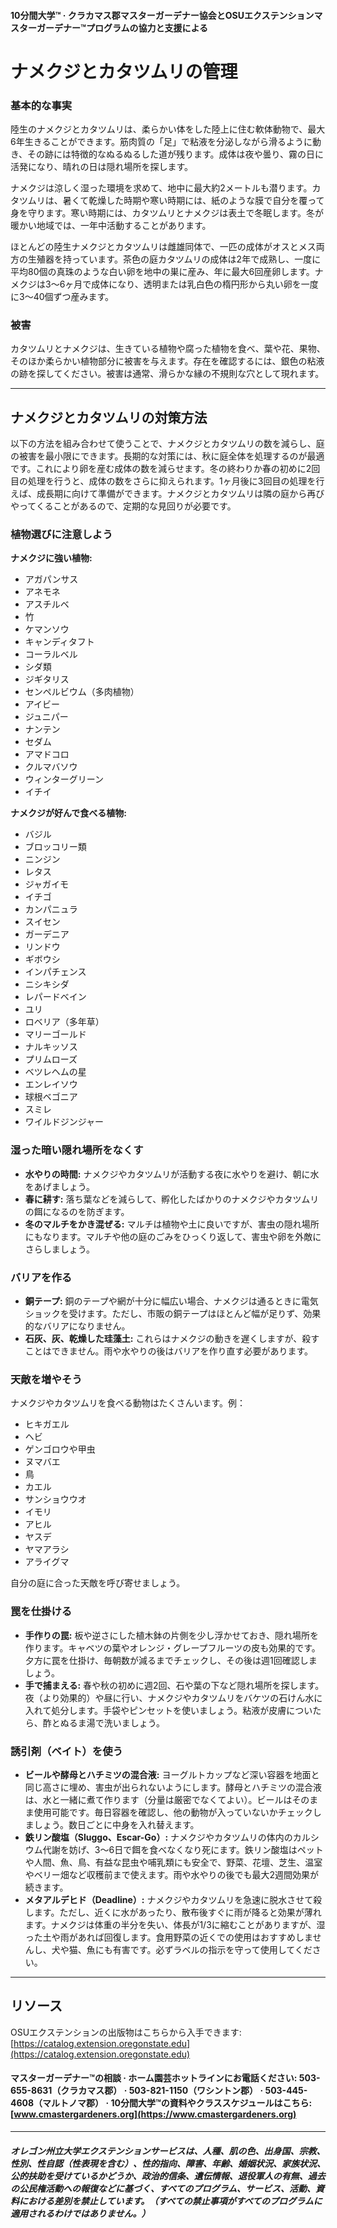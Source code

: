 #### 10分間大学™ · クラカマス郡マスターガーデナー協会とOSUエクステンションマスターガーデナー™プログラムの協力と支援による

# ナメクジとカタツムリの管理

### 基本的な事実

陸生のナメクジとカタツムリは、柔らかい体をした陸上に住む軟体動物で、最大6年生きることができます。筋肉質の「足」で粘液を分泌しながら滑るように動き、その跡には特徴的なぬるぬるした道が残ります。成体は夜や曇り、霧の日に活発になり、晴れの日は隠れ場所を探します。

ナメクジは涼しく湿った環境を求めて、地中に最大約2メートルも潜ります。カタツムリは、暑くて乾燥した時期や寒い時期には、紙のような膜で自分を覆って身を守ります。寒い時期には、カタツムリとナメクジは表土で冬眠します。冬が暖かい地域では、一年中活動することがあります。

ほとんどの陸生ナメクジとカタツムリは雌雄同体で、一匹の成体がオスとメス両方の生殖器を持っています。茶色の庭カタツムリの成体は2年で成熟し、一度に平均80個の真珠のような白い卵を地中の巣に産み、年に最大6回産卵します。ナメクジは3～6ヶ月で成体になり、透明または乳白色の楕円形から丸い卵を一度に3～40個ずつ産みます。

### 被害

カタツムリとナメクジは、生きている植物や腐った植物を食べ、葉や花、果物、そのほか柔らかい植物部分に被害を与えます。存在を確認するには、銀色の粘液の跡を探してください。被害は通常、滑らかな縁の不規則な穴として現れます。

---

## ナメクジとカタツムリの対策方法

以下の方法を組み合わせて使うことで、ナメクジとカタツムリの数を減らし、庭の被害を最小限にできます。長期的な対策には、秋に庭全体を処理するのが最適です。これにより卵を産む成体の数を減らせます。冬の終わりか春の初めに2回目の処理を行うと、成体の数をさらに抑えられます。1ヶ月後に3回目の処理を行えば、成長期に向けて準備ができます。ナメクジとカタツムリは隣の庭から再びやってくることがあるので、定期的な見回りが必要です。

### 植物選びに注意しよう

**ナメクジに強い植物:**
- アガパンサス
- アネモネ
- アスチルベ
- 竹
- ケマンソウ
- キャンディタフト
- コーラルベル
- シダ類
- ジギタリス
- センペルビウム（多肉植物）
- アイビー
- ジュニパー
- ナンテン
- セダム
- アマドコロ
- クルマバソウ
- ウィンターグリーン
- イチイ

**ナメクジが好んで食べる植物:**
- バジル
- ブロッコリー類
- ニンジン
- レタス
- ジャガイモ
- イチゴ
- カンパニュラ
- スイセン
- ガーデニア
- リンドウ
- ギボウシ
- インパチェンス
- ニシキシダ
- レパードベイン
- ユリ
- ロベリア（多年草）
- マリーゴールド
- ナルキッソス
- プリムローズ
- ベツレヘムの星
- エンレイソウ
- 球根ベゴニア
- スミレ
- ワイルドジンジャー

### 湿った暗い隠れ場所をなくす

- **水やりの時間:** ナメクジやカタツムリが活動する夜に水やりを避け、朝に水をあげましょう。
- **春に耕す:** 落ち葉などを減らして、孵化したばかりのナメクジやカタツムリの餌になるのを防ぎます。
- **冬のマルチをかき混ぜる:** マルチは植物や土に良いですが、害虫の隠れ場所にもなります。マルチや他の庭のごみをひっくり返して、害虫や卵を外敵にさらしましょう。

### バリアを作る

- **銅テープ:** 銅のテープや網が十分に幅広い場合、ナメクジは通るときに電気ショックを受けます。ただし、市販の銅テープはほとんど幅が足りず、効果的なバリアになりません。
- **石灰、灰、乾燥した珪藻土:** これらはナメクジの動きを遅くしますが、殺すことはできません。雨や水やりの後はバリアを作り直す必要があります。

### 天敵を増やそう

ナメクジやカタツムリを食べる動物はたくさんいます。例：
- ヒキガエル
- ヘビ
- ゲンゴロウや甲虫
- ヌマバエ
- 鳥
- カエル
- サンショウウオ
- イモリ
- アヒル
- ヤスデ
- ヤマアラシ
- アライグマ

自分の庭に合った天敵を呼び寄せましょう。

### 罠を仕掛ける

- **手作りの罠:** 板や逆さにした植木鉢の片側を少し浮かせておき、隠れ場所を作ります。キャベツの葉やオレンジ・グレープフルーツの皮も効果的です。夕方に罠を仕掛け、毎朝数が減るまでチェックし、その後は週1回確認しましょう。
- **手で捕まえる:** 春や秋の初めに週2回、石や葉の下など隠れ場所を探します。夜（より効果的）や昼に行い、ナメクジやカタツムリをバケツの石けん水に入れて処分します。手袋やピンセットを使いましょう。粘液が皮膚についたら、酢とぬるま湯で洗いましょう。

### 誘引剤（ベイト）を使う

- **ビールや酵母とハチミツの混合液:** ヨーグルトカップなど深い容器を地面と同じ高さに埋め、害虫が出られないようにします。酵母とハチミツの混合液は、水と一緒に煮て作ります（分量は厳密でなくてよい）。ビールはそのまま使用可能です。毎日容器を確認し、他の動物が入っていないかチェックしましょう。数日ごとに中身を入れ替えます。
- **鉄リン酸塩（Sluggo、Escar-Go）:** ナメクジやカタツムリの体内のカルシウム代謝を妨げ、3～6日で餌を食べなくなり死にます。鉄リン酸塩はペットや人間、魚、鳥、有益な昆虫や哺乳類にも安全で、野菜、花壇、芝生、温室やベリー畑など収穫前まで使えます。雨や水やりの後でも最大2週間効果が続きます。
- **メタアルデヒド（Deadline）:** ナメクジやカタツムリを急速に脱水させて殺します。ただし、近くに水があったり、散布後すぐに雨が降ると効果が薄れます。ナメクジは体重の半分を失い、体長が1/3に縮むことがありますが、湿った土や雨があれば回復します。食用野菜の近くでの使用はおすすめしませんし、犬や猫、魚にも有害です。必ずラベルの指示を守って使用してください。

---

## リソース

OSUエクステンションの出版物はこちらから入手できます: [https://catalog.extension.oregonstate.edu](https://catalog.extension.oregonstate.edu)

#### マスターガーデナー™の相談 · ホーム園芸ホットラインにお電話ください: 503-655-8631（クラカマス郡） · 503-821-1150（ワシントン郡） · 503-445-4608（マルトノマ郡） · 10分間大学™の資料やクラススケジュールはこちら: [www.cmastergardeners.org](https://www.cmastergardeners.org)

---

##### オレゴン州立大学エクステンションサービスは、人種、肌の色、出身国、宗教、性別、性自認（性表現を含む）、性的指向、障害、年齢、婚姻状況、家族状況、公的扶助を受けているかどうか、政治的信条、遺伝情報、退役軍人の有無、過去の公民権活動への報復などに基づく、すべてのプログラム、サービス、活動、資料における差別を禁止しています。（すべての禁止事項がすべてのプログラムに適用されるわけではありません。）